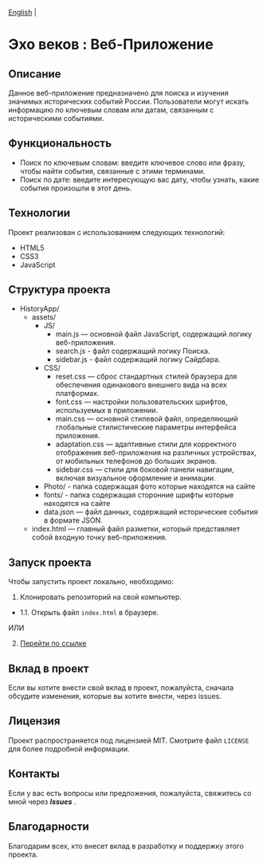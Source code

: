 [English](README-en.md) |


# Эхо веков : Веб-Приложение

## Описание

Данное веб-приложение предназначено для поиска и изучения значимых исторических событий России. Пользователи могут искать информацию по ключевым словам или датам, связанным с историческими событиями.

## Функциональность

- Поиск по ключевым словам: введите ключевое слово или фразу, чтобы найти события, связанные с этими терминами.
- Поиск по дате: введите интересующую вас дату, чтобы узнать, какие события произошли в этот день.

## Технологии

Проект реализован с использованием следующих технологий:

- HTML5
- CSS3
- JavaScript

## Структура проекта

- HistoryApp/
  - assets/
    - JS/
      - main.js — основной файл JavaScript, содержащий логику веб-приложения.
      - search.js - файл содержащий логику Поиска.
      - sidebar.js - файл содержащий логику Сайдбара.
    - CSS/
      - reset.css — сброс стандартных стилей браузера для обеспечения одинакового внешнего вида на всех платформах.
      - font.css — настройки пользовательских шрифтов, используемых в приложении.
      - main.css — основной стилевой файл, определяющий глобальные стилистические параметры интерфейса приложения.
      - adaptation.css — адаптивные стили для корректного отображения веб-приложения на различных устройствах, от мобильных телефонов до больших экранов.
      - sidebar.css — стили для боковой панели навигации, включая визуальное оформление и анимации.
    - Photo/ - папка содержащая фото которые находятся на сайте
    - fonts/ - папка содержащая сторонние шрифты которые находятся на сайте
    - data.json — файл данных, содержащий исторические события в формате JSON.
  - index.html — главный файл разметки, который представляет собой входную точку веб-приложения.

## Запуск проекта

Чтобы запустить проект локально, необходимо:

1. Клонировать репозиторий на свой компьютер.

- 1.1. Открыть файл `index.html` в браузере.

ИЛИ

2. [Перейти по ссылке](https://gaminghackintosh.github.io/HistoryApp-Web-Version/)

## Вклад в проект

Если вы хотите внести свой вклад в проект, пожалуйста, сначала обсудите изменения, которые вы хотите внести, через issues.

## Лицензия

Проект распространяется под лицензией MIT. Смотрите файл `LICENSE` для более подробной информации.

## Контакты

Если у вас есть вопросы или предложения, пожалуйста, свяжитесь со мной через ***Issues*** .

## Благодарности

Благодарим всех, кто внесет вклад в разработку и поддержку этого проекта.